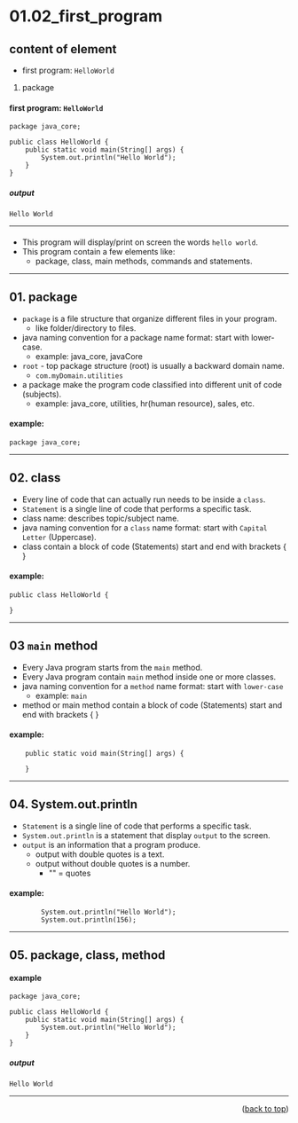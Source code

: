 <a name="topage"></a>

# 01.02_first_program

## content of element

* first program: `HelloWorld`
01. package


#### first program: `HelloWorld`

```
package java_core;

public class HelloWorld {
	public static void main(String[] args) {
		System.out.println("Hello World");
	}
}
```

##### output

```
Hello World
```

-----

#### 

* This program will display/print on screen the words `hello world`.
* This program contain a few elements like:
    * package, class, main methods, commands and statements.

----- 

## 01. package 
* `package` is a file structure that organize different files in your program.
   * like folder/directory to files.
* java naming convention for a package name format: start with lower-case.
   * example: java_core, javaCore
* `root` - top package structure (root) is usually a backward domain name.
   * `com.myDomain.utilities`
* a package make the program code classified into different unit of code (subjects).
   * example: java_core, utilities, hr(human resource), sales, etc.
  
#### example: 
```
package java_core;
```

-----

## 02. class

* Every line of code that can actually run needs to be inside a `class`.
* `Statement` is a single line of code that performs a specific task.
* class name: describes topic/subject name.
* java naming convention for a `class` name format: start with `Capital Letter` (Uppercase).
* class contain a block of code (Statements) start and end with brackets { }

#### example: 
```
public class HelloWorld {

}
```

-----

## 03 `main` method

* Every Java program starts from the `main` method.
* Every Java program contain `main` method inside one or more classes.
* java naming convention for a `method` name format: start with `lower-case`
   * example: `main` 
* method or main method contain a block of code (Statements) start and end with brackets { }

#### example: 
```
	public static void main(String[] args) {

	}
```

-----

## 04. System.out.println

* `Statement` is a single line of code that performs a specific task.
* `System.out.println` is a statement that display `output` to the screen.
* `output` is an information that a program produce.
   * output with double quotes is a text.
   * output without double quotes is a number.
      * "" = quotes  

#### example: 
```
		System.out.println("Hello World");
		System.out.println(156);
```

----

## 05. package, class, method

#### example

```
package java_core;

public class HelloWorld {
	public static void main(String[] args) {
		System.out.println("Hello World");
	}
}
```

##### output

```
Hello World
```

----

<p align="right">(<a href="#topage">back to top</a>)</p>
<br/>
<br/>
